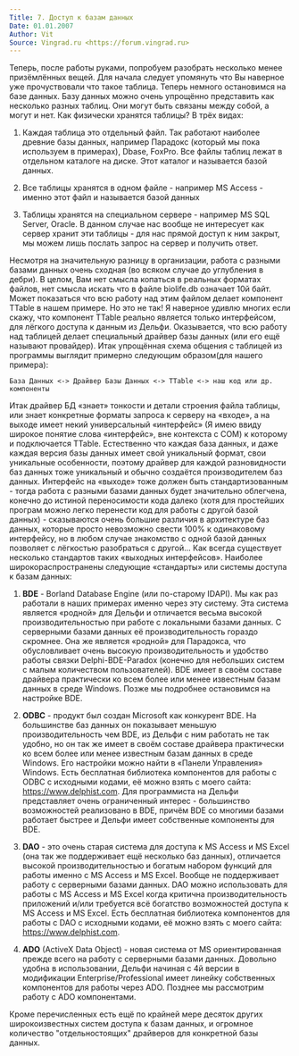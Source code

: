 ```yaml
---
Title: 7. Доступ к базам данных
Date: 01.01.2007
Author: Vit
Source: Vingrad.ru <https://forum.vingrad.ru>
---
```



Теперь, после работы руками, попробуем разобрать несколько менее
призёмлённых вещей. Для начала следует упомянуть что Вы наверное уже
прочуствовали что такое таблица. Теперь немного остановимся на базе
данных. Базу данных можно очень упрощённо представить как несколько
разных таблиц. Они могут быть связаны между собой, а могут и нет. Как
физически хранятся таблицы? В трёх видах:

1. Каждая таблица это отдельный файл. Так работают наиболее древние базы
данных, например Парадокс (который мы пока используем в примерах),
Dbase, FoxPro. Все файлы таблиц лежат в отдельном каталоге на диске.
Этот каталог и называется базой данных.

2. Все таблицы хранятся в одном файле - например MS Access - именно
этот файл и называется базой данных

3. Таблицы хранятся на специальном сервере - например MS SQL Server,
Oracle. В данном случае нас вообще не интересует как сервер хранит эти
таблицы - для нас прямой доступ к ним закрыт, мы можем лишь послать
запрос на сервер и получить ответ.

Несмотря на значительную разницу в организации, работа с разными базами
данных очень сходная (во всяком случае до углубления в дебри). В целом,
Вам нет смысла копаться в реальных форматах файлов, нет смысла искать
что в файле biolife.db означает 10й байт. Может показаться что всю
работу над этим файлом делает компонент TTable в нашем примере. Но это
не так! Я наверное удивлю многих если скажу, что компонент TTable
реально является только интерфейсом, для лёгкого доступа к данным из
Дельфи. Оказывается, что всю работу над таблицей делает специальный
драйвер базы данных (или его ещё называют провайдер). Итак упрощённая
схема общения с таблицей из программы выглядит примерно следующим
образом(для нашего примера):

    База Данных <-> Драйвер Базы Данных <-> TTable <-> наш код или др. компоненты

Итак драйвер БД «знает» тонкости и детали строения файла таблицы, или
знает конкретные форматы запроса к серверу на «входе», а на выходе имеет
некий универсальный «интерфейс» (Я имею ввиду широкое понятие слова
«интерфейс», вне контекста с COM) к которому и подключается TTable.
Естественно что каждая база данных, и даже каждая версия базы данных
имеет свой уникальный формат, свои уникальные особенности, поэтому
драйвер для каждой разновидности баз данных тоже уникальный и обычно
создаётся производителем баз данных. Интерфейс на «выходе» тоже должен
быть стандартизованным - тогда работа с разными базами данных будет
значительно облегчена, конечно до истиной переносимости кода далеко
(хотя для простейших програм можно легко перенести код для работы с
другой базой данных) - сказываются очень большие различия в архитектуре
баз данных, которые просто невозможно свести 100% к одинаковому
интерфейсу, но в любом случае знакомство с одной базой данных позволяет
с лёгкостью разобраться с другой... Как всегда существует несколько
стандартов таких «выходных интерфейсов». Наиболее широкораспространены
следующие «стандарты» или системы доступа к базам данных:

1. **BDE** - Borland Database Engine (или по-старому IDAPI). Мы как раз
работали в наших примерах именно через эту систему. Эта система является
«родной» для Дельфи и отличается весьма высокой производительностью при
работе с локальными базами данных. С серверными базами данных её
производительность гораздо скромнее. Она же является «родной» для
Парадокса, что обусловливает очень высокую производительность и удобство
работы связки Delphi-BDE-Paradox (конечно для небольших систем с малым
количеством пользователей). BDE имеет в своём составе драйвера
практически ко всем более или менее известным базам данных в среде
Windows. Позже мы подробнее остановимся на настройке BDE.

2. **ODBC** - продукт был создан Microsoft как конкурент BDE. На большинстве
баз данных он показывает меньшую производительность чем BDE, из Дельфи с
ним работать не так удобно, но он так же имеет в своём составе драйвера
практически ко всем более или менее известным базам данных в среде
Windows. Его настройки можно найти в «Панели Управления» Windows. Есть
бесплатная библиотека компонентов для работы с ODBC с исходными кодами,
её можно взять с моего сайта: <https://www.delphist.com>. Для
программиста на Дельфи представляет очень ограниченный интерес -
большинство возможностей реализовано в BDE, причём BDE со многими базами
работает быстрее и Дельфи имеет собственные компоненты для BDE.

3. **DAO** - это очень старая система для доступа к MS Access и MS Excel
(она так же поддерживает ещё несколько баз данных), отличается высокой
производительностью и богатым набором функций для работы именно с MS
Access и MS Excel. Вообще не поддерживает работу с серверными базами
данных. DAO можно использовать для работы с MS Access и MS Excel когда
критична производительность приложений и/или требуется всё богатство
возможностей доступа к MS Access и MS Excel. Есть бесплатная библиотека
компонентов для работы с DAO с исходными кодами, её можно взять с моего
сайта: <https://www.delphist.com>.

4. **ADO** (ActiveX Data Object) - новая система от MS ориентированная
прежде всего на работу с серверными базами данных. Довольно удобна в
использовании, Дельфи начиная с 4й версии в модификации
Enterprise/Professional имеет линейку собственных компонентов для работы
через ADO. Позднее мы рассмотрим работу с ADO компонентами.

Кроме перечисленных есть ещё по крайней мере десяток других
широкоизвестных систем доступа к базам данных, и огромное количество
"отдельностоящих" драйверов для конкретной базы данных.
